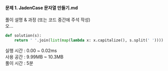 #### 문제 1. JadenCase 문자열 만들기.md

풀이 설명 & 과정 (또는 코드 중간에 주석 작성)  
오...

```python
def solution(s):
    return ' '.join(list(map(lambda x: x.capitalize(), s.split(' '))))
```

실행 시간 : 0.00 ~ 0.02ms  
사용 공간 : 9.99MB ~ 10.3MB  
풀이 시간 : 5분
